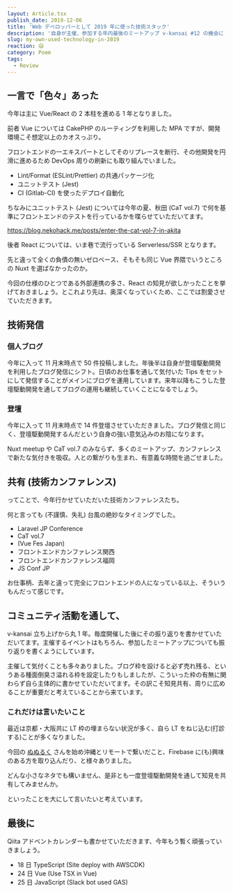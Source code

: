 ```yaml
---
layout: Article.tsx
publish_date: 2019-12-06
title: 'Web デベロッパーとして 2019 年に使った技術スタック'
description: '自身が主催、参加する年内最後のミートアップ v-kansai #12 の機会に 2019 年の振り返りをさせていただきました。'
slug: my-own-used-technology-in-2019
reaction: 😄
category: Poem
tags:
  - Review
---
```


## 一言で「色々」あった

今年は主に Vue/React の 2 本柱を進める 1 年となりました。

前者 Vue については CakePHP のルーティングを利用した MPA ですが、開発環境こそ想定以上のカオスっぷり。

フロントエンドの一エキスパートとしてそのリプレースを断行、その他開発を円滑に進めるため DevOps 周りの刷新にも取り組んでいました。

- Lint/Format (ESLint/Prettier) の共通パッケージ化
- ユニットテスト (Jest)
- CI (Gitlab-CI) を使ったデプロイ自動化

ちなみにユニットテスト (Jest) については今年の夏、秋田 (CaT vol.7) で何を基準にフロントエンドのテストを行っているかを喋らせていただいてます。

https://blog.nekohack.me/posts/enter-the-cat-vol-7-in-akita

後者 React については、いま巷で流行っている Serverless/SSR となります。

先と違って全くの負債の無いゼロベース、そもそも同じ Vue 界隈でいうところの Nuxt を選ばなかったのか。

今回の仕様のひとつである外部連携の多さ、React の知見が欲しかったことを挙げておきましょう。とこれより先は、奥深くなっていくため、ここでは割愛させていただきます。

## 技術発信

### 個人ブログ

今年に入って 11 月末時点で 50 件投稿しました。年後半は自身が登壇駆動開発を利用したブログ発信にシフト。日頃のお仕事を通して気付いた Tips をセットにして発信することがメインにブログを運用しています。来年以降もこうした登壇駆動開発を通してブログの運用も継続していくことになるでしょう。

### 登壇

今年に入って 11 月末時点で 14 件登壇させていただきました。ブログ発信と同じく、登壇駆動開発するんだという自身の強い意気込みのお陰になります。

Nuxt meetup や CaT vol.7 のみならず、多くのミートアップ、カンファレンスで新たな気付きを吸収。人との繋がりも生まれ、有意義な時間を過ごせました。

## 共有 (技術カンファレンス)

ってことで、今年行かせていただいた技術カンファレンスたち。

何と言っても (不謹慎、失礼) 台風の絶妙なタイミングでした。

- Laravel JP Conference
- CaT vol.7
- (Vue Fes Japan)
- フロントエンドカンファレンス関西
- フロントエンドカンファレンス福岡
- JS Conf JP

お仕事柄、去年と違って完全にフロントエンドの人になっている以上、そういうもんだって感じです。

## コミュニティ活動を通して、

v-kansai 立ち上げから丸 1 年。毎度開催した後にその振り返りを書かせていただいてます。主催するイベントはもちろん、参加したミートアップについても振り返りを書くようにしています。

主催して気付くことも多々ありました。ブログ枠を設けると必ず売れ残る、というある種面倒臭さ溢れる枠を設定したりもしましたが、こういった枠の有無に関わらず自ら主体的に書かせていただいてます。その訳こそ知見共有、周りに広めることが重要だと考えていることから来ています。

### これだけは言いたいこと

最近は京都・大阪共に LT 枠の埋まらない状況が多く、自ら LT をねじ込む(打診する)ことが多くなりました。

今回の [ぬぬるく](https://twitter.com/nunulk) さんを始め沖縄とリモートで繋いだこと、Firebase に(も)興味のある方を取り込んだり、と様々ありました。

どんな小さなネタでも構いません、是非とも一度登壇駆動開発を通して知見を共有してみませんか。

といったことを大にして言いたいと考えています。

## 最後に

Qiita アドベントカレンダーも書かせていただきます、今年もう暫く頑張っていきましょう。

- 18 日 TypeScript (Site deploy with AWSCDK)
- 24 日 Vue (Use TSX in Vue)
- 25 日 JavaScript (Slack bot used GAS)
